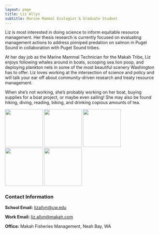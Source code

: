 ```yaml
---
layout: page
title: Liz Allyn
subtitle: Marine Mammal Ecologist & Graduate Student
---
```



Liz is most interested in doing science to inform equitable resource management. Her thesis research is currently focused on evaluating management actions to address pinniped predation on salmon in Puget Sound in collaboration with Puget Sound tribes.   

At her day job as the Marine Mammal Technician for the Makah Tribe, Liz enjoys following whales around in boats, scooping sea lion poop, and deploying plankton nets in some of the most beautiful scenery Washington has to offer. Liz loves working at the intersection of science and policy and will talk your ear off about community-driven research and treaty resource management.   

When she’s not working, she’s probably working on her boat, buying supplies for a boat project, or maybe even sailing! She may also be found hiking, diving, reading, biking, and drinking copious amounts of tea.


    
<p float = "center">
  <img src="/assets/img/binoculars.png" width = "125">
  <img src="/assets/img/georgetown.png" width = "125">
  <img src="/assets/img/spearfish.png" width = "125">
  <img src="/assets/img/sailing.png" width = "125">
  <img src="/assets/img/ban_sea_lions.png" width = "125">
</p>


### Contact Information
**School Email:** lizallyn@uw.edu

**Work Email:** liz.allyn@makah.com

**Office:** Makah Fisheries Management, Neah Bay, WA

